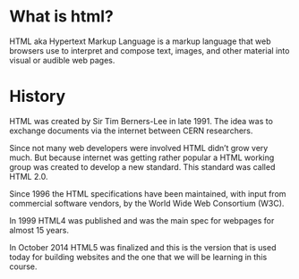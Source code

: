 # What is html?

HTML aka Hypertext Markup Language is a markup language that web browsers use to interpret and compose text, images, and other material into visual or audible web pages.

# History

HTML was created by Sir Tim Berners-Lee in late 1991. The idea was to exchange documents via the internet between CERN researchers.

Since not many web developers were involved HTML didn’t grow very much. But because internet was getting rather popular a HTML working group was created to develop a new standard. This standard was called HTML 2.0.

Since 1996 the HTML specifications have been maintained, with input from commercial software vendors, by the World Wide Web Consortium (W3C).

In 1999 HTML4 was published and was the main spec for webpages for almost 15 years. 

In October 2014 HTML5 was finalized and this is the version that is used today for building websites and the one that we will be learning in this course.
